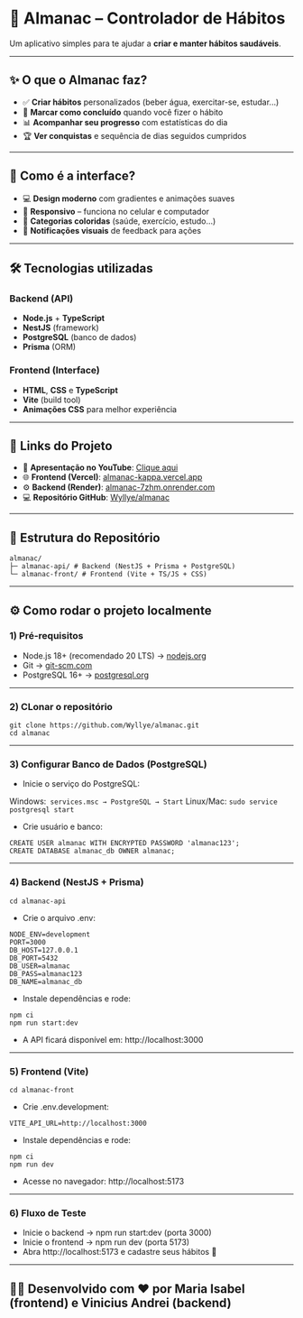 # 📅 Almanac – Controlador de Hábitos  

Um aplicativo simples para te ajudar a **criar e manter hábitos saudáveis**.  

---

## ✨ O que o Almanac faz?  

- ✅ **Criar hábitos** personalizados (beber água, exercitar-se, estudar...)  
- 🎯 **Marcar como concluído** quando você fizer o hábito  
- 📊 **Acompanhar seu progresso** com estatísticas do dia  
- 🏆 **Ver conquistas** e sequência de dias seguidos cumpridos  

---

## 🎨 Como é a interface?  

- 💻 **Design moderno** com gradientes e animações suaves  
- 📱 **Responsivo** – funciona no celular e computador  
- 🌈 **Categorias coloridas** (saúde, exercício, estudo...)  
- 🔔 **Notificações visuais** de feedback para ações  

---

## 🛠️ Tecnologias utilizadas  

### Backend (API)  
- **Node.js** + **TypeScript**  
- **NestJS** (framework)  
- **PostgreSQL** (banco de dados)  
- **Prisma** (ORM)  

### Frontend (Interface)  
- **HTML**, **CSS** e **TypeScript**  
- **Vite** (build tool)  
- **Animações CSS** para melhor experiência  

---

## 🚀 Links do Projeto  

- 🎥 **Apresentação no YouTube**: [Clique aqui](https://youtu.be/GLO-UycWDYU)  
- 🌐 **Frontend (Vercel)**: [almanac-kappa.vercel.app](https://almanac-kappa.vercel.app/)  
- ⚙️ **Backend (Render)**: [almanac-7zhm.onrender.com](https://almanac-7zhm.onrender.com/)  
- 💻 **Repositório GitHub**: [Wyllye/almanac](https://github.com/Wyllye/almanac)  

---

## 📂 Estrutura do Repositório  
```
almanac/
├─ almanac-api/ # Backend (NestJS + Prisma + PostgreSQL)
└─ almanac-front/ # Frontend (Vite + TS/JS + CSS)

````
---

## ⚙️ Como rodar o projeto localmente  

### 1) Pré-requisitos  

- Node.js 18+ (recomendado 20 LTS) → [nodejs.org](https://nodejs.org)  
- Git → [git-scm.com](https://git-scm.com)  
- PostgreSQL 16+ → [postgresql.org](https://www.postgresql.org)
-----

### 2) CLonar o repositório
```
git clone https://github.com/Wyllye/almanac.git
cd almanac
````
-----

### 3) Configurar Banco de Dados (PostgreSQL)

- Inicie o serviço do PostgreSQL:

Windows:```` services.msc → PostgreSQL → Start````
Linux/Mac: ````sudo service postgresql start````

- Crie usuário e banco:
````
CREATE USER almanac WITH ENCRYPTED PASSWORD 'almanac123';
CREATE DATABASE almanac_db OWNER almanac;
````
-----
### 4) Backend (NestJS + Prisma)
````
cd almanac-api
````
- Crie o arquivo .env:
````
NODE_ENV=development
PORT=3000
DB_HOST=127.0.0.1
DB_PORT=5432
DB_USER=almanac
DB_PASS=almanac123
DB_NAME=almanac_db
````
- Instale dependências e rode:
````
npm ci
npm run start:dev
````
- A API ficará disponível em: http://localhost:3000

----
### 5) Frontend (Vite)

````cd almanac-front````
- Crie .env.development:

````VITE_API_URL=http://localhost:3000````

- Instale dependências e rode:

````
npm ci
npm run dev
````
- Acesse no navegador: http://localhost:5173

----
### 6) Fluxo de Teste

- Inicie o backend → npm run start:dev (porta 3000)
- Inicie o frontend → npm run dev (porta 5173)
- Abra http://localhost:5173 e cadastre seus hábitos 🚀

----
## 👩‍💻 Desenvolvido com ❤️ por Maria Isabel (frontend) e Vinicius Andrei (backend)
